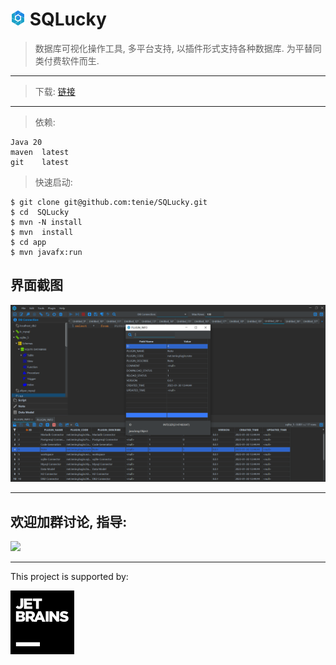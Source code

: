 
#  ![image](https://github.com/tenie/SQLucky/blob/0a5b2709f6a65774458ccee2aa4d81d8b7006a84/app/src/main/resources/icon/24.png) SQLucky

> 数据库可视化操作工具, 多平台支持, 以插件形式支持各种数据库.
为平替同类付费软件而生.

---

> 下载:
   [链接](https://github.com/tenie/SQLucky/releases/)
---

> 依赖:

    Java 20 
    maven  latest
    git    latest
    
> 快速启动:
   
     
    $ git clone git@github.com:tenie/SQLucky.git
    $ cd  SQLucky
    $ mvn -N install
    $ mvn  install
    $ cd app
    $ mvn javafx:run



## 界面截图 ## 
<img src="https://github.com/tenie/SQLucky/blob/main/demo.png" width="800px"> 

---

## 欢迎加群讨论, 指导: ## 
<img src="https://github.com/tenie/SQLucky/assets/13869926/5946878b-1ea5-47f9-826a-62f346c16379" width="200px"> 
    
---
This project is supported by:

![image](https://github.com/tenie/SQLucky/blob/5af1c1e2b48fb012ff4f14508be0089ddefb65cc/app/src/main/resources/icon/jetbrains.svg)

